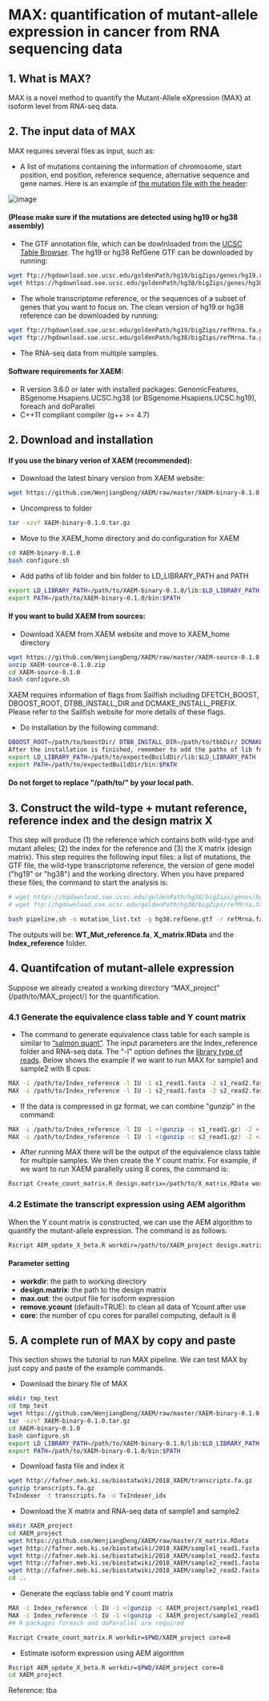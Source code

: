 # MAX: quantification of mutant-allele expression in cancer from RNA sequencing data

## 1. What is MAX?
MAX is a novel method to quantify the Mutant-Allele eXpression (MAX) at isoform level from RNA-seq data. 

## 2. The input data of MAX
MAX requires several files as input, such as:
- A list of mutations containing the information of chromosome, start position, end position, reference sequence, alternative sequence and gene names. Here is an example of [the mutation file with the header](https://github.com/WenjiangDeng/MAX/blob/main/mutation_list.txt): 

![image](https://user-images.githubusercontent.com/40486459/110524071-36484600-8113-11eb-9d86-6369007b391c.png)


#### (Please make sure if the mutations are detected using hg19 or hg38 assembly)

- The GTF annotation file, which can be dowlnloaded from the [UCSC Table Browser](https://genome.ucsc.edu/cgi-bin/hgTables). The hg19 or hg38 RefGene GTF can be downloaded by running:
```sh
wget ftp://hgdownload.soe.ucsc.edu/goldenPath/hg19/bigZips/genes/hg19.refGene.gtf.gz # hg19
wget https://hgdownload.soe.ucsc.edu/goldenPath/hg38/bigZips/genes/hg38.refGene.gtf.gz #hg38
```
- The whole transcriptome reference, or the sequences of a subset of genes that you want to focus on. The clean version of hg19 or hg38 reference can be downloaded by running:
```sh
wget ftp://hgdownload.soe.ucsc.edu/goldenPath/hg19/bigZips/refMrna.fa.gz # hg19
wget ftp://hgdownload.soe.ucsc.edu/goldenPath/hg38/bigZips/refMrna.fa.gz #hg38
```
- The RNA-seq data from multiple samples.
#### Software requirements for XAEM:
- R version 3.6.0 or later with installed packages: GenomicFeatures, BSgenome.Hsapiens.UCSC.hg38 (or BSgenome.Hsapiens.UCSC.hg19), foreach and doParallel
- C++11 compliant compiler (g++ >= 4.7)
## 2. Download and installation
#### If you use the binary verion of XAEM (recommended):

- Download the latest binary version from XAEM website:
```sh
wget https://github.com/WenjiangDeng/XAEM/raw/master/XAEM-binary-0.1.0.tar.gz
```
- Uncompress to folder
```sh
tar -xzvf XAEM-binary-0.1.0.tar.gz
```
- Move to the XAEM_home directory and do configuration for XAEM
```sh
cd XAEM-binary-0.1.0
bash configure.sh
```
- Add paths of lib folder and bin folder to LD_LIBRARY_PATH and PATH
```sh
export LD_LIBRARY_PATH=/path/to/XAEM-binary-0.1.0/lib:$LD_LIBRARY_PATH
export PATH=/path/to/XAEM-binary-0.1.0/bin:$PATH
```
#### If you want to build XAEM from sources:

- Download XAEM from XAEM website and move to XAEM_home directory
```sh
wget https://github.com/WenjiangDeng/XAEM/raw/master/XAEM-source-0.1.0.zip
unzip XAEM-source-0.1.0.zip
cd XAEM-source-0.1.0
bash configure.sh
```
XAEM requires information of flags from Sailfish including DFETCH_BOOST, DBOOST_ROOT, DTBB_INSTALL_DIR and DCMAKE_INSTALL_PREFIX. Please refer to the Sailfish website for more details of these flags.
- Do installation by the following command:
```sh
DBOOST_ROOT=/path/to/boostDir/ DTBB_INSTALL_DIR=/path/to/tbbDir/ DCMAKE_INSTALL_PREFIX=/path/to/expectedBuildDir bash install.sh
After the installation is finished, remember to add the paths of lib folder and bin folder to LD_LIBRARY_PATH and PATH
export LD_LIBRARY_PATH=/path/to/expectedBuildDir/lib:$LD_LIBRARY_PATH
export PATH=/path/to/expectedBuildDir/bin:$PATH
```
#### Do not forget to replace "/path/to/" by your local path.
## 3. Construct the wild-type + mutant reference, reference index and the design matrix X

This step will produce (1) the reference which contains both wild-type and mutant alleles; (2) the index for the reference and (3) the X matrix (design matrix). This step requires the following input files: a list of mutations, the GTF file, the wild-type transcriptome reference, the version of gene model ("hg19" or "hg38") and the working directory. When you have prepared these files, the command to start the analysis is:

```sh
# wget https://hgdownload.soe.ucsc.edu/goldenPath/hg38/bigZips/genes/hg38.refGene.gtf.gz 
# wget ftp://hgdownload.soe.ucsc.edu/goldenPath/hg38/bigZips/refMrna.fa.gz

bash pipeline.sh -m mutation_list.txt -g hg38.refGene.gtf -r refMrna.fa -v hg38 -d /path/to/directory

```
The outputs will be: **WT_Mut_reference.fa**, **X_matrix.RData** and the **Index_reference** folder.
## 4. Quantifcation of mutant-allele expression
Suppose we already created a working directory “MAX_project” (/path/to/MAX_project/) for the quantification.
### 4.1 Generate the equivalence class table and Y count matrix
- The command to generate equivalence class table for each sample is similar to [“salmon quant”](https://salmon.readthedocs.io/en/latest/salmon.html#using-salmon). The input parameters are the Index_reference folder and RNA-seq data. The "-l" option defines the [library type of reads](https://salmon.readthedocs.io/en/latest/salmon.html#what-s-this-libtype). Below shows the example if we want to run MAX for sample1 and sample2 with 8 cpus:
```sh
MAX -i /path/to/Index_reference -l IU -1 s1_read1.fasta -2 s1_read2.fasta -p 8 -o /path/to/MAX_project/sample1 -w 100000000
MAX -i /path/to/Index_reference -l IU -1 s2_read1.fasta -2 s2_read2.fasta -p 8 -o /path/to/MAX_project/sample2 -w 100000000
```
- If the data is compressed in gz format, we can combine "gunzip" in the command:
```sh
MAX -i /path/to/Index_reference -l IU -1 <(gunzip -c s1_read1.gz) -2 <(gunzip -c s1_read2.gz) -p 8 -o /path/to/MAX_project/sample1 -w 100000000
MAX -i /path/to/Index_reference -l IU -1 <(gunzip -c s2_read1.gz) -2 <(gunzip -c s2_read2.gz) -p 8 -o /path/to/MAX_project/sample2 -w 100000000
```
- After running MAX there will be the output of the equivalence class table for multiple samples. We then create the Y count matrix. For example, if we want to run XAEM parallelly using 8 cores, the command is:

```sh
Rscript Create_count_matrix.R design.matrix=/path/to/X_matrix.RData workdir=/path/to/MAX_project core=8
```
### 4.2 Estimate the transcript expression using AEM algorithm
When the Y count matrix is constructed, we can use the AEM algorithm to quantify the mutant-allele expression. The command is as follows:

```sh
Rscript AEM_update_X_beta.R workdir=/path/to/XAEM_project design.matrix=/path/to/X_matrix.RData max.out=/path/to/mutant_expression.RData remove.ycount=TRUE core=8
```
#### Parameter setting
- **workdir**: the path to working directory
- **design.matrix**: the path to the design matrix
- **max.out**: the output file for isoform expression
- **remove.ycount** (default=TRUE): to clean all data of Ycount after use
- **core**: the number of cpu cores for parallel computing, default is 8
## 5. A complete run of MAX by copy and paste
This section shows the tutorial to run MAX pipeline. We can test MAX by just copy and paste of the example commands.

- Download the binary file of MAX
```sh
mkdir tmp_test
cd tmp_test
wget https://github.com/WenjiangDeng/XAEM/raw/master/XAEM-binary-0.1.0.tar.gz
tar -xzvf XAEM-binary-0.1.0.tar.gz
cd XAEM-binary-0.1.0
bash configure.sh
export LD_LIBRARY_PATH=/path/to/XAEM-binary-0.1.0/lib:$LD_LIBRARY_PATH
export PATH=/path/to/XAEM-binary-0.1.0/bin:$PATH
```
- Download fasta file and index it
```sh
wget http://fafner.meb.ki.se/biostatwiki/2018_XAEM/transcripts.fa.gz
gunzip transcripts.fa.gz
TxIndexer -t transcripts.fa -o TxIndexer_idx
```
- Download the X matrix and RNA-seq data of sample1 and sample2
```sh
mkdir XAEM_project
cd XAEM_project
wget https://github.com/WenjiangDeng/XAEM/raw/master/X_matrix.RData
wget http://fafner.meb.ki.se/biostatwiki/2018_XAEM/sample1_read1.fasta.gz
wget http://fafner.meb.ki.se/biostatwiki/2018_XAEM/sample1_read2.fasta.gz
wget http://fafner.meb.ki.se/biostatwiki/2018_XAEM/sample2_read1.fasta.gz
wget http://fafner.meb.ki.se/biostatwiki/2018_XAEM/sample2_read2.fasta.gz
cd ..
```
- Generate the eqclass table and Y count matrix
```sh
MAX -i Index_reference -l IU -1 <(gunzip -c XAEM_project/sample1_read1.fasta.gz) -2 <(gunzip -c XAEM_project/sample1_read2.fasta.gz) -p 4 -o XAEM_project/eqc_sample1
MAX -i Index_reference -l IU -1 <(gunzip -c XAEM_project/sample2_read1.fasta.gz) -2 <(gunzip -c XAEM_project/sample2_read2.fasta.gz) -p 4 -o XAEM_project/eqc_sample2
## R packages foreach and doParallel are required

Rscript Create_count_matrix.R workdir=$PWD/XAEM_project core=8
```
- Estimate isoform expression using AEM algorithm
```sh
Rscript AEM_update_X_beta.R workdir=$PWD/XAEM_project core=8
cd XAEM_project
```
Reference: tba
